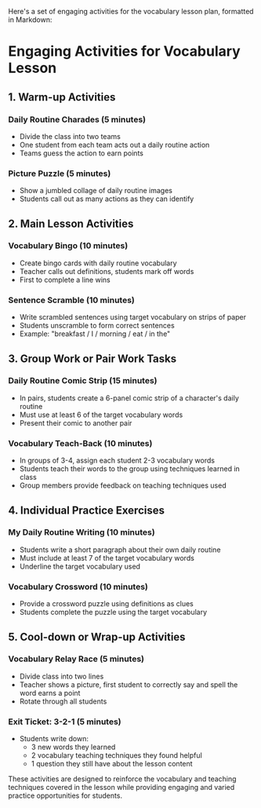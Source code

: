 Here's a set of engaging activities for the vocabulary lesson plan, formatted in Markdown:

# Engaging Activities for Vocabulary Lesson

## 1. Warm-up Activities

### Daily Routine Charades (5 minutes)
- Divide the class into two teams
- One student from each team acts out a daily routine action
- Teams guess the action to earn points

### Picture Puzzle (5 minutes)
- Show a jumbled collage of daily routine images
- Students call out as many actions as they can identify

## 2. Main Lesson Activities

### Vocabulary Bingo (10 minutes)
- Create bingo cards with daily routine vocabulary
- Teacher calls out definitions, students mark off words
- First to complete a line wins

### Sentence Scramble (10 minutes)
- Write scrambled sentences using target vocabulary on strips of paper
- Students unscramble to form correct sentences
- Example: "breakfast / I / morning / eat / in the"

## 3. Group Work or Pair Work Tasks

### Daily Routine Comic Strip (15 minutes)
- In pairs, students create a 6-panel comic strip of a character's daily routine
- Must use at least 6 of the target vocabulary words
- Present their comic to another pair

### Vocabulary Teach-Back (10 minutes)
- In groups of 3-4, assign each student 2-3 vocabulary words
- Students teach their words to the group using techniques learned in class
- Group members provide feedback on teaching techniques used

## 4. Individual Practice Exercises

### My Daily Routine Writing (10 minutes)
- Students write a short paragraph about their own daily routine
- Must include at least 7 of the target vocabulary words
- Underline the target vocabulary used

### Vocabulary Crossword (10 minutes)
- Provide a crossword puzzle using definitions as clues
- Students complete the puzzle using the target vocabulary

## 5. Cool-down or Wrap-up Activities

### Vocabulary Relay Race (5 minutes)
- Divide class into two lines
- Teacher shows a picture, first student to correctly say and spell the word earns a point
- Rotate through all students

### Exit Ticket: 3-2-1 (5 minutes)
- Students write down:
  - 3 new words they learned
  - 2 vocabulary teaching techniques they found helpful
  - 1 question they still have about the lesson content

These activities are designed to reinforce the vocabulary and teaching techniques covered in the lesson while providing engaging and varied practice opportunities for students.